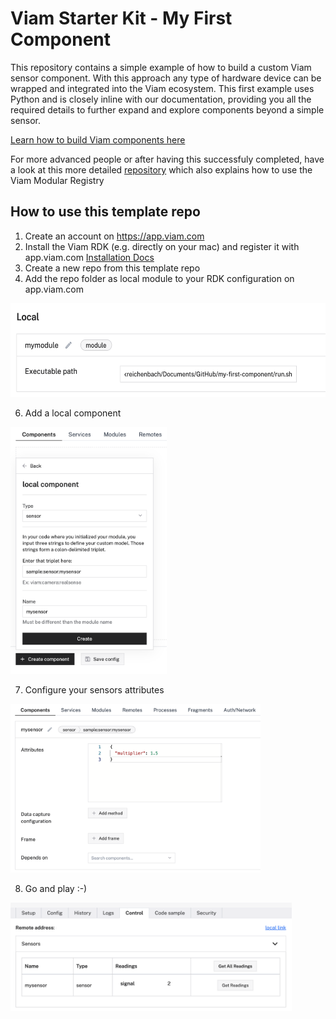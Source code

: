 # Viam Starter Kit - My First Component
This repository contains a simple example of how to build a custom Viam sensor component. With this approach any type of hardware device can be wrapped and integrated into the Viam ecosystem. This first example uses Python and is closely inline with our documentation, providing you all the required details to further expand and explore components beyond a simple sensor.

[Learn how to build Viam components here](https://docs.viam.com/registry/create/)

For more advanced people or after having this successfuly completed, have a look at this more detailed [repository](https://github.com/viam-labs/python-example-module) which also explains how to use the Viam Modular Registry

## How to use this template repo

1. Create an account on https://app.viam.com
2. Install the Viam RDK (e.g. directly on your mac) and register it with app.viam.com [Installation Docs](https://docs.viam.com/installation/)
3. Create a new repo from this template repo
4. Add the repo folder as local module to your RDK configuration on app.viam.com

<img src="./media/local_module.png" height="150">

6. Add a local component

<img src="./media/local_sensor.png" width="250">

7. Configure your sensors attributes

<img src="./media/sensor_attributes.png" width="400">

8. Go and play :-)

<img src="./media/sensor_play.png" width="450">
